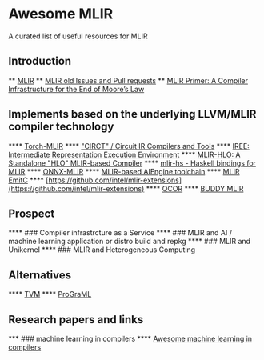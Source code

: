 # Awesome MLIR
A curated list of useful resources for MLIR

## Introduction
** [MLIR](https://mlir.llvm.org/)
** [MLIR old Issues and Pull requests](https://github.com/tensorflow/mlirr)
** [MLIR Primer: A Compiler Infrastructure for the End of Moore’s Law](https://research.google/pubs/pub48035/)

## Implements based on the underlying LLVM/MLIR compiler technology
**** [Torch-MLIR](https://github.com/llvm/torch-mlir)
**** ["CIRCT" / Circuit IR Compilers and Tools](https://github.com/llvm/circt)
**** [IREE: Intermediate Representation Execution Environment](https://github.com/google/iree)
**** [MLIR-HLO: A Standalone "HLO" MLIR-based Compiler](https://github.com/tensorflow/mlir-hlo)
**** [mlir-hs - Haskell bindings for MLIR](https://github.com/google/mlir-hs)
**** [ONNX-MLIR](https://github.com/onnx/onnx-mlir)
**** [MLIR-based AIEngine toolchain](https://github.com/Xilinx/mlir-aie)
**** [MLIR EmitC](https://github.com/iml130/mlir-emitc)
**** [https://github.com/intel/mlir-extensions](https://github.com/intel/mlir-extensions)
**** [QCOR](https://github.com/qir-alliance/qcor)
**** [BUDDY MLIR](https://github.com/buddy-compiler/buddy-mlir)

## Prospect
**** ### Compiler infrastrcture as a Service
**** ### MLIR and AI / machine learning application or distro build and repkg
**** ### MLIR and Unikernel
**** ### MLIR and Heterogeneous Computing

## Alternatives
**** [TVM](https://tvm.apache.org/)
**** [ProGraML](https://github.com/ChrisCummins/ProGraML)

## Research papers and links
*** ### machine learning in compilers
**** [Awesome machine learning in compilers](https://github.com/zwang4/awesome-machine-learning-in-compilers)

